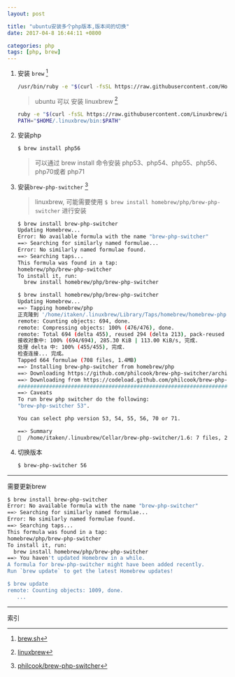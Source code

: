 ```yaml
---
layout: post

title: "ubuntu安装多个php版本,版本间的切换"
date: 2017-04-8 16:44:11 +0800

categories: php
tags: [php, brew]
---
```


1. 安装 `brew` [^1]

    ```bash
    /usr/bin/ruby -e "$(curl -fsSL https://raw.githubusercontent.com/Homebrew/install/master/install)"
    ```
    >ubuntu 可以 安装 linuxbrew [^3]
    ```bash
    ruby -e "$(curl -fsSL https://raw.githubusercontent.com/Linuxbrew/install/master/install)"
    PATH="$HOME/.linuxbrew/bin:$PATH"
    ```
    >

1. 安装php
    ```bash
    $ brew install php56
    ```
    >可以通过 brew install 命令安装 php53、php54、php55、php56、php70或者 php71

1. 安装`brew-php-switcher` [^2]
    >linuxbrew, 可能需要使用 `$ brew install homebrew/php/brew-php-switcher` 进行安装

    ```bash
    $ brew install brew-php-switcher                                          1 ↵
    Updating Homebrew...
    Error: No available formula with the name "brew-php-switcher"
    ==> Searching for similarly named formulae...
    Error: No similarly named formulae found.
    ==> Searching taps...
    This formula was found in a tap:
    homebrew/php/brew-php-switcher
    To install it, run:
      brew install homebrew/php/brew-php-switcher

    $ brew install homebrew/php/brew-php-switcher                           127 ↵
    Updating Homebrew...
    ==> Tapping homebrew/php
    正克隆到 '/home/itaken/.linuxbrew/Library/Taps/homebrew/homebrew-php'...
    remote: Counting objects: 694, done.
    remote: Compressing objects: 100% (476/476), done.
    remote: Total 694 (delta 455), reused 294 (delta 213), pack-reused 0
    接收对象中: 100% (694/694), 285.30 KiB | 113.00 KiB/s, 完成.
    处理 delta 中: 100% (455/455), 完成.
    检查连接... 完成。
    Tapped 664 formulae (708 files, 1.4MB)
    ==> Installing brew-php-switcher from homebrew/php
    ==> Downloading https://github.com/philcook/brew-php-switcher/archive/1.6.tar.gz
    ==> Downloading from https://codeload.github.com/philcook/brew-php-switcher/tar.
    ######################################################################## 100.0%
    ==> Caveats
    To run brew php switcher do the following:
    "brew-php-switcher 53".

    You can select php version 53, 54, 55, 56, 70 or 71.

    ==> Summary
    🍺  /home/itaken/.linuxbrew/Cellar/brew-php-switcher/1.6: 7 files, 23.6KB, built in 18 seconds

    ```

1. 切换版本
    ```bash
    $ brew-php-switcher 56
    ```

---
需要更新brew

```bash
$ brew install brew-php-switcher
Error: No available formula with the name "brew-php-switcher"
==> Searching for similarly named formulae...
Error: No similarly named formulae found.
==> Searching taps...
This formula was found in a tap:
homebrew/php/brew-php-switcher
To install it, run:
  brew install homebrew/php/brew-php-switcher
==> You haven't updated Homebrew in a while.
A formula for brew-php-switcher might have been added recently.
Run `brew update` to get the latest Homebrew updates!

$ brew update
remote: Counting objects: 1009, done.
   ...
```

---
索引

[^1]: [brew.sh](https://brew.sh/index_zh-cn.html)
[^2]: [philcook/brew-php-switcher](https://github.com/philcook/brew-php-switcher)
[^3]: [linuxbrew](http://linuxbrew.sh/)

